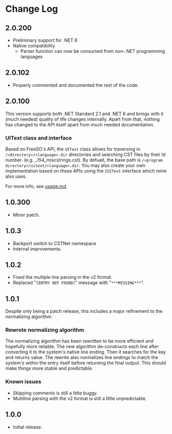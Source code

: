 # Change Log

## 2.0.200

- Preliminary support for .NET 8
- Native compatibility
  - Parser function can now be consumed from non-.NET programming languages

## 2.0.102

- Properly commented and documented the rest of the code.

## 2.0.100

This version supports both .NET Standard 2.1 and .NET 6 and brings with it (much needed) quality of life changes internally. Apart from that, nothing has changed to the API itself apart from much needed documentation.

### UIText class and interface

Based on FreeSO's API, the ``UIText`` class allows for traversing in ``/<directory>/<language>.dir`` directories and searching CST files by their Id number. (e.g. _*154*_miscstrings.cst). By defualt, the base path is ``/<program directory>/uitext/<language>.dir``. You may also create your own implementation based on these APIs using the ``IUIText`` interface which mine also uses.

For more info, see [usage.md](./usage.md).

## 1.0.300

- Minor patch.

## 1.0.3

- Backport switch to CSTNet namespace
- Internal improvements.

## 1.0.2

- Fixed the multiple line parsing in the v2 format.
- Replaced "``[ENTRY NOT FOUND]``" message with "``***MISSING***``".

## 1.0.1

Despite only being a patch release, this includes a major refinement to the normalizing algorithm.

### Rewrote normalizing algorithm

The normalizing algorithm has been rewritten to be more efficient and hopefully more reliable. The new algorithm de-constructs each line after converting it to the system's native line ending. Then it searches for the key and returns value. The rewrite also normalizes line endings to match the system's within the entry itself before returning the final output. This should make things more stable and predictable.

### Known issues

- Skipping comments is still a little buggy.
- Multiline parsing with the v2 format is still a little unpredictable.

## 1.0.0

- Initial release.
